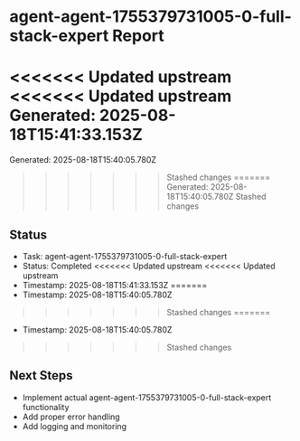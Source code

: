 # agent-agent-1755379731005-0-full-stack-expert Report

<<<<<<< Updated upstream
<<<<<<< Updated upstream
Generated: 2025-08-18T15:41:33.153Z
=======
Generated: 2025-08-18T15:40:05.780Z
>>>>>>> Stashed changes
=======
Generated: 2025-08-18T15:40:05.780Z
>>>>>>> Stashed changes

## Status
- Task: agent-agent-1755379731005-0-full-stack-expert
- Status: Completed
<<<<<<< Updated upstream
<<<<<<< Updated upstream
- Timestamp: 2025-08-18T15:41:33.153Z
=======
- Timestamp: 2025-08-18T15:40:05.780Z
>>>>>>> Stashed changes
=======
- Timestamp: 2025-08-18T15:40:05.780Z
>>>>>>> Stashed changes

## Next Steps
- Implement actual agent-agent-1755379731005-0-full-stack-expert functionality
- Add proper error handling
- Add logging and monitoring
